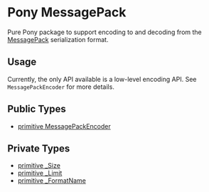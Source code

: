 # Pony MessagePack

Pure Pony package to support encoding to and decoding from the
[MessagePack](http://msgpack.org/) serialization format.

## Usage

Currently, the only API available is a low-level encoding API. See
`MessagePackEncoder` for more details.


## Public Types

* [primitive MessagePackEncoder](msgpack-MessagePackEncoder.md)


## Private Types

* [primitive _Size](msgpack-_Size.md)
* [primitive _Limit](msgpack-_Limit.md)
* [primitive _FormatName](msgpack-_FormatName.md)
